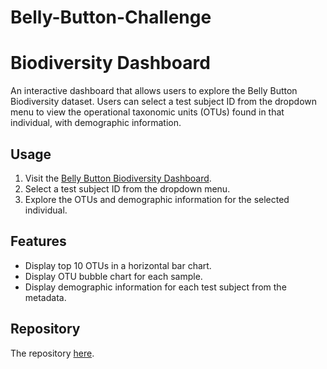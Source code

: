 # Belly-Button-Challenge
# Biodiversity Dashboard

An interactive dashboard that allows users to explore the Belly Button Biodiversity dataset. Users can select a test subject ID from the dropdown menu to view the operational taxonomic units (OTUs) found in that individual, with demographic information.

## Usage
1. Visit the [Belly Button Biodiversity Dashboard](https://yourusername.github.io/belly-button-challenge).
2. Select a test subject ID from the dropdown menu.
3. Explore the OTUs and demographic information for the selected individual.

## Features
- Display top 10 OTUs in a horizontal bar chart.
- Display OTU bubble chart for each sample.
- Display demographic information for each test subject from the metadata.

## Repository

The repository [here](https://github.com/yourusername/belly-button-challenge).


